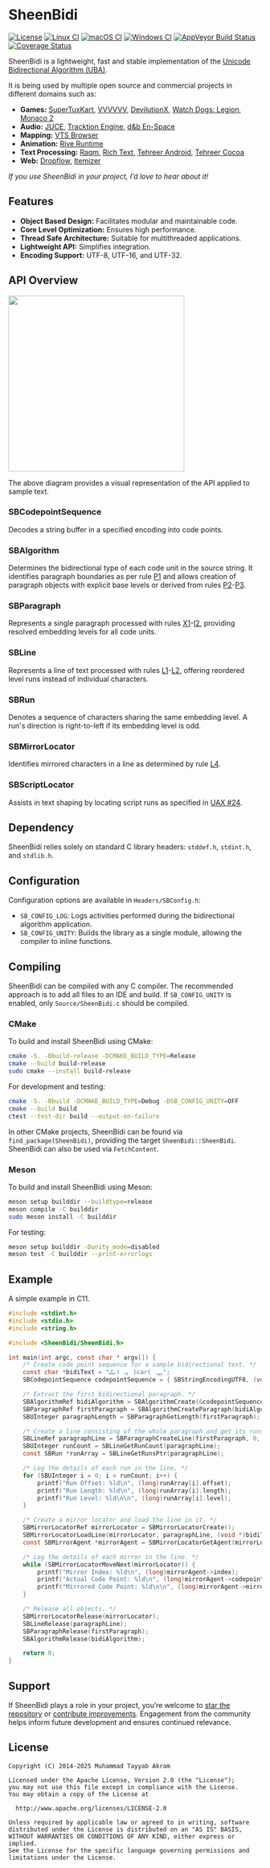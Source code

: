 # SheenBidi

[![License](https://img.shields.io/badge/License-Apache%202.0-blue.svg)](https://opensource.org/licenses/Apache-2.0)
[![Linux CI](https://github.com/Tehreer/SheenBidi/actions/workflows/linux.yml/badge.svg)](https://github.com/Tehreer/SheenBidi/actions/workflows/linux.yml)
[![macOS CI](https://github.com/Tehreer/SheenBidi/actions/workflows/macos.yml/badge.svg)](https://github.com/Tehreer/SheenBidi/actions/workflows/macos.yml)
[![Windows CI](https://github.com/Tehreer/SheenBidi/actions/workflows/windows.yml/badge.svg)](https://github.com/Tehreer/SheenBidi/actions/workflows/windows.yml)
[![AppVeyor Build Status](https://ci.appveyor.com/api/projects/status/k2vvegcdqsb9ld5a?svg=true)](https://ci.appveyor.com/project/mta452/sheenbidi)
[![Coverage Status](https://coveralls.io/repos/github/Tehreer/SheenBidi/badge.svg?branch=master)](https://coveralls.io/github/Tehreer/SheenBidi)

SheenBidi is a lightweight, fast and stable implementation of the [Unicode Bidirectional Algorithm (UBA)](https://unicode.org/reports/tr9/).

It is being used by multiple open source and commercial projects in different domains such as:
- **Games:** [SuperTuxKart](https://github.com/supertuxkart/stk-code), [VVVVVV](https://github.com/TerryCavanagh/VVVVVV), [DevilutionX](https://github.com/diasurgical/DevilutionX), [Watch Dogs: Legion](https://www.mobygames.com/game/152206/watch-dogs-legion/), [Monaco 2](https://www.mobygames.com/game/240348/monaco-2/)
- **Audio:** [JUCE](https://github.com/juce-framework/JUCE), [Tracktion Engine](https://github.com/Tracktion/tracktion_engine), [d&b En-Space](https://www.dbaudio.com/global/en/solutions/enabling-technologies/sound-design/en-space/)
- **Mapping:** [VTS Browser](https://github.com/melowntech/vts-browser-cpp)
- **Animation:** [Rive Runtime](https://github.com/rive-app/rive-runtime)
- **Text Processing:** [Raqm](https://github.com/HOST-Oman/libraqm), [Rich Text](https://github.com/forenoonwatch/rich-text), [Tehreer Android](https://github.com/Tehreer/Tehreer-Android), [Tehreer Cocoa](https://github.com/Tehreer/Tehreer-Cocoa)
- **Web:** [Dropflow](https://github.com/chearon/dropflow), [Itemizer](https://github.com/chearon/itemizer)

*If you use SheenBidi in your project, I’d love to hear about it!*

## Features
- **Object Based Design:** Facilitates modular and maintainable code.
- **Core Level Optimization:** Ensures high performance.
- **Thread Safe Architecture:** Suitable for multithreaded applications.
- **Lightweight API:** Simplifies integration.
- **Encoding Support:** UTF-8, UTF-16, and UTF-32.

## API Overview
<img src="https://user-images.githubusercontent.com/2664112/39663208-716af1c4-5088-11e8-855c-ababe3e58c58.png" width="350">

The above diagram provides a visual representation of the API applied to sample text.

### SBCodepointSequence
Decodes a string buffer in a specified encoding into code points.

### SBAlgorithm
Determines the bidirectional type of each code unit in the source string. It identifies paragraph boundaries as per rule [P1](https://www.unicode.org/reports/tr9/#P1) and allows creation of paragraph objects with explicit base levels or derived from rules [P2](https://www.unicode.org/reports/tr9/#P2)-[P3](https://www.unicode.org/reports/tr9/#P3).

### SBParagraph
Represents a single paragraph processed with rules [X1](https://www.unicode.org/reports/tr9/#X1)-[I2](https://www.unicode.org/reports/tr9/#I2), providing resolved embedding levels for all code units.

### SBLine
Represents a line of text processed with rules [L1](https://www.unicode.org/reports/tr9/#L1)-[L2](https://www.unicode.org/reports/tr9/#L2), offering reordered level runs instead of individual characters.

### SBRun
Denotes a sequence of characters sharing the same embedding level. A run's direction is right-to-left if its embedding level is odd.

### SBMirrorLocator
Identifies mirrored characters in a line as determined by rule [L4](https://www.unicode.org/reports/tr9/#L4).

### SBScriptLocator
Assists in text shaping by locating script runs as specified in [UAX #24](https://www.unicode.org/reports/tr24/).

## Dependency
SheenBidi relies solely on standard C library headers: `stddef.h`, `stdint.h`, and `stdlib.h`.

## Configuration
Configuration options are available in `Headers/SBConfig.h`:

- `SB_CONFIG_LOG`: Logs activities performed during the bidirectional algorithm application.
- `SB_CONFIG_UNITY`: Builds the library as a single module, allowing the compiler to inline functions.

## Compiling
SheenBidi can be compiled with any C compiler. The recommended approach is to add all files to an IDE and build. If `SB_CONFIG_UNITY` is enabled, only `Source/SheenBidi.c` should be compiled.

### CMake
To build and install SheenBidi using CMake:

```bash
cmake -S. -Bbuild-release -DCMAKE_BUILD_TYPE=Release
cmake --build build-release
sudo cmake --install build-release
```

For development and testing:

```bash
cmake -S. -Bbuild -DCMAKE_BUILD_TYPE=Debug -DSB_CONFIG_UNITY=OFF
cmake --build build
ctest --test-dir build --output-on-failure
```

In other CMake projects, SheenBidi can be found via `find_package(SheenBidi)`, providing the target `SheenBidi::SheenBidi`. SheenBidi can also be used via `FetchContent`.

### Meson
To build and install SheenBidi using Meson:

```bash
meson setup builddir --buildtype=release
meson compile -C builddir
sudo meson install -C builddir
```

For testing:

```bash
meson setup builddir -Dunity_mode=disabled
meson test -C builddir --print-errorlogs
```

## Example
A simple example in C11.

```c
#include <stdint.h>
#include <stdio.h>
#include <string.h>

#include <SheenBidi/SheenBidi.h>

int main(int argc, const char * argv[]) {
    /* Create code point sequence for a sample bidirectional text. */
    const char *bidiText = "یہ ایک )car( ہے۔";
    SBCodepointSequence codepointSequence = { SBStringEncodingUTF8, (void *)bidiText, strlen(bidiText) };

    /* Extract the first bidirectional paragraph. */
    SBAlgorithmRef bidiAlgorithm = SBAlgorithmCreate(&codepointSequence);
    SBParagraphRef firstParagraph = SBAlgorithmCreateParagraph(bidiAlgorithm, 0, INT32_MAX, SBLevelDefaultLTR);
    SBUInteger paragraphLength = SBParagraphGetLength(firstParagraph);

    /* Create a line consisting of the whole paragraph and get its runs. */
    SBLineRef paragraphLine = SBParagraphCreateLine(firstParagraph, 0, paragraphLength);
    SBUInteger runCount = SBLineGetRunCount(paragraphLine);
    const SBRun *runArray = SBLineGetRunsPtr(paragraphLine);

    /* Log the details of each run in the line. */
    for (SBUInteger i = 0; i < runCount; i++) {
        printf("Run Offset: %ld\n", (long)runArray[i].offset);
        printf("Run Length: %ld\n", (long)runArray[i].length);
        printf("Run Level: %ld\n\n", (long)runArray[i].level);
    }

    /* Create a mirror locator and load the line in it. */
    SBMirrorLocatorRef mirrorLocator = SBMirrorLocatorCreate();
    SBMirrorLocatorLoadLine(mirrorLocator, paragraphLine, (void *)bidiText);
    const SBMirrorAgent *mirrorAgent = SBMirrorLocatorGetAgent(mirrorLocator);

    /* Log the details of each mirror in the line. */
    while (SBMirrorLocatorMoveNext(mirrorLocator)) {
        printf("Mirror Index: %ld\n", (long)mirrorAgent->index);
        printf("Actual Code Point: %ld\n", (long)mirrorAgent->codepoint);
        printf("Mirrored Code Point: %ld\n\n", (long)mirrorAgent->mirror);
    }

    /* Release all objects. */
    SBMirrorLocatorRelease(mirrorLocator);
    SBLineRelease(paragraphLine);
    SBParagraphRelease(firstParagraph);
    SBAlgorithmRelease(bidiAlgorithm);

    return 0;
}
```

## Support
If SheenBidi plays a role in your project, you’re welcome to [star the repository](https://github.com/Tehreer/SheenBidi/stargazers) or [contribute improvements](https://github.com/Tehreer/SheenBidi/pulls). Engagement from the community helps inform future development and ensures continued relevance.

## License
```
Copyright (C) 2014-2025 Muhammad Tayyab Akram

Licensed under the Apache License, Version 2.0 (the "License");
you may not use this file except in compliance with the License.
You may obtain a copy of the License at

  http://www.apache.org/licenses/LICENSE-2.0

Unless required by applicable law or agreed to in writing, software
distributed under the License is distributed on an "AS IS" BASIS,
WITHOUT WARRANTIES OR CONDITIONS OF ANY KIND, either express or implied.
See the License for the specific language governing permissions and
limitations under the License.
```
